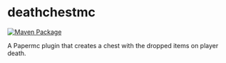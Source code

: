 # deathchestmc
[![Maven Package](https://github.com/blouflashdb/deathchestmc/actions/workflows/maven-publish.yml/badge.svg)](https://github.com/blouflashdb/deathchestmc/actions/workflows/maven-publish.yml)

A Papermc plugin that creates a chest with the dropped items on player death.
